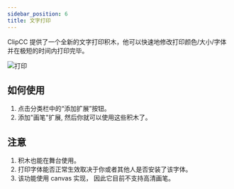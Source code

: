 ```yaml
---
sidebar_position: 6
title: 文字打印
---
```


ClipCC 提供了一个全新的文字打印积木，他可以快速地修改打印颜色/大小/字体并在极短的时间内打印完毕。

![打印](/img/print.png)

## 如何使用

1. 点击分类栏中的“添加扩展”按钮。
2. 添加"画笔"扩展, 然后你就可以使用这些积木了。

## 注意

1. 积木也能在舞台使用。
2. 打印字体能否正常生效取决于你或者其他人是否安装了该字体。
3. 该功能使用 canvas 实现， 因此它目前不支持高清画笔。
